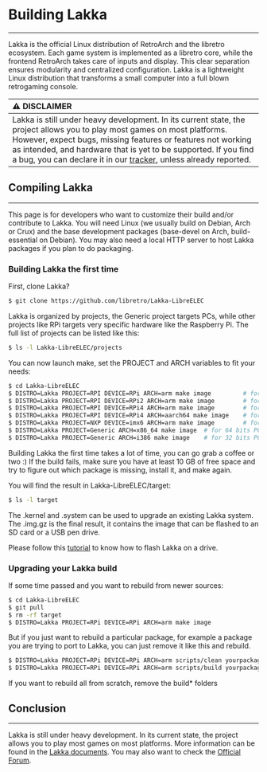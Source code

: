# Building Lakka
___
Lakka is the official Linux distribution of RetroArch and the libretro ecosystem. Each game system is implemented as a libretro core, while the frontend RetroArch takes care of inputs and display. This clear separation ensures modularity and centralized configuration. Lakka is a lightweight Linux distribution that transforms a small computer into a full blown retrogaming console.

| :warning: DISCLAIMER          |
|:---------------------------|
| Lakka is still under heavy development. In its current state, the project allows you to play most games on most platforms. However, expect bugs, missing features or features not working as intended, and hardware that is yet to be supported. If you find a bug, you can declare it in our [tracker](https://github.com/libretro/Lakka-LibreELEC/issues), unless already reported.      |

## Compiling Lakka
___

This page is for developers who want to customize their build and/or contribute to Lakka. You will need Linux (we usually build on Debian, Arch or Crux) and the base development packages (base-devel on Arch, build-essential on Debian). You may also need a local HTTP server to host Lakka packages if you plan to do packaging.

### Building Lakka the first time

First, clone Lakka?

```sh
$ git clone https://github.com/libretro/Lakka-LibreELEC
```

Lakka is organized by projects, the Generic project targets PCs, while other projects like RPi targets very specific hardware like the Raspberry Pi.
The full list of projects can be listed like this:

```sh
$ ls -l Lakka-LibreELEC/projects
```

You can now launch make, set the PROJECT and ARCH variables to fit your needs:

```sh
$ cd Lakka-LibreELEC
$ DISTRO=Lakka PROJECT=RPI DEVICE=RPi ARCH=arm make image         # for the Raspberry Pi
$ DISTRO=Lakka PROJECT=RPI DEVICE=RPi2 ARCH=arm make image        # for the Raspberry Pi2/ Pi3
$ DISTRO=Lakka PROJECT=RPI DEVICE=RPi4 ARCH=arm make image        # for the Raspberry Pi4 (arm 32bit)
$ DISTRO=Lakka PROJECT=RPI DEVICE=RPi4 ARCH=aarch64 make image    # for the Raspberry Pi4 (arm 64bit)
$ DISTRO=Lakka PROJECT=NXP DEVICE=imx6 ARCH=arm make image        # for the Hummingboard and Cubox-i
$ DISTRO=Lakka PROJECT=Generic ARCH=x86_64 make image  # for 64 bits PCs
$ DISTRO=Lakka PROJECT=Generic ARCH=i386 make image    # for 32 bits PCs
```
Building Lakka the first time takes a lot of time, you can go grab a coffee or two :)
If the build fails, make sure you have at least 10 GB of free space and try to figure out which package is missing, install it, and make again.

You will find the result in Lakka-LibreELEC/target:

```sh
$ ls -l target
```

The .kernel and .system can be used to upgrade an existing Lakka system.
The .img.gz is the final result, it contains the image that can be flashed to an SD card or a USB pen drive.

Please follow this [tutorial](http://www.lakka.tv/get) to know how to flash Lakka on a drive.

### Upgrading your Lakka build

If some time passed and you want to rebuild from newer sources:

```sh
$ cd Lakka-LibreELEC
$ git pull
$ rm -rf target
$ DISTRO=Lakka PROJECT=RPi DEVICE=RPi ARCH=arm make image
```
But if you just want to rebuild a particular package, for example a package you are trying to port to Lakka, you can just remove it like this and rebuild.

```sh
$ DISTRO=Lakka PROJECT=RPi DEVICE=RPi ARCH=arm scripts/clean yourpackage
$ DISTRO=Lakka PROJECT=RPi DEVICE=RPi ARCH=arm scripts/build yourpackage
```

If you want to rebuild all from scratch, remove the build* folders

## Conclusion
___
Lakka is still under heavy development. In its current state, the project allows you to play most games on most platforms. More information can be found in the [Lakka documents](http://www.lakka.tv/doc/Home/). You may also want to check the [Official Forum](https://forums.libretro.com/c/libretro/lakka-tv-general).
